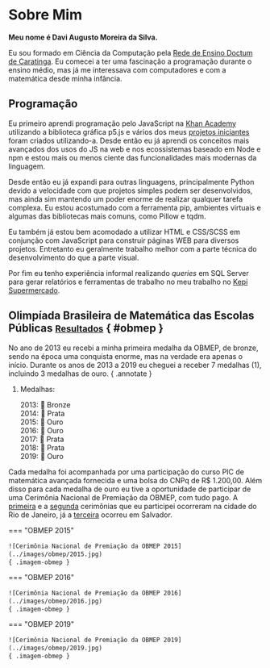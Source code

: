 # Sobre Mim

<style>
p.imagem-obmep {
    text-align: center;
}

p.imagem-obmep img {
    max-height: 540px;
}

.md-typeset abbr {
    cursor: unset;
}

.md-typeset p span.esconder {
    transition: ease 1s;
}

.md-typeset p:hover span.esconder {
    font-size: 0;
    opacity: 0;
}
</style>

**Meu nome é <abbr>Davi<span class="esconder">&nbsp;</span>A<span class="esconder">ugusto&nbsp;</span>M<span class="esconder">oreira&nbsp;da&nbsp;</span>Silva</abbr>.**

Eu sou formado em Ciência da Computação pela [Rede de Ensino Doctum de Caratinga](https://vest.doctum.edu.br/unidades/caratinga/). Eu comecei a ter uma fascinação a programação durante o ensino médio, mas já me interessava com computadores e com a matemática desde minha infância.

## Programação

Eu primeiro aprendi programação pelo JavaScript na [Khan Academy](https://pt.khanacademy.org/computing/computer-programming) utilizando a biblioteca gráfica p5.js e vários dos meus [projetos iniciantes](../tags.md/#p5js) foram criados utilizando-a. Desde então eu já aprendi os conceitos mais avançados dos usos do JS na web e nos ecossistemas baseado em Node e npm e estou mais ou menos ciente das funcionalidades mais modernas da linguagem.

Desde então eu já expandi para outras linguagens, principalmente Python devido a velocidade com que projetos simples podem ser desenvolvidos, mas ainda sim mantendo um poder enorme de realizar qualquer tarefa complexa. Eu estou acostumado com a ferramenta pip, ambientes virtuais e algumas das bibliotecas mais comuns, como Pillow e tqdm.

Eu também já estou bem acomodado a utilizar HTML e CSS/SCSS em conjunção com JavaScript para construir páginas WEB para diversos projetos. Entretanto eu geralmente trabalho melhor com a parte técnica do desenvolvimento do que a parte visual.

Por fim eu tenho experiência informal realizando *queries* em SQL Server para gerar relatórios e ferramentas de trabalho no meu trabalho no [Kepi Supermercado](../curriculo.md#kepi-supermercado).

## Olimpíada Brasileira de Matemática das Escolas Públicas <small>[Resultados](conquistas.md#obmep)</small> { #obmep }

No ano de 2013 eu recebi a minha primeira medalha da OBMEP, de bronze, sendo na época uma conquista enorme, mas na verdade era apenas o início. Durante os anos de 2013 a 2019 eu cheguei a receber 7 medalhas (1), incluindo 3 medalhas de ouro.
{ .annotate }

1. Medalhas:

    2013:&nbsp;🥉&nbsp;Bronze  
    2014:&nbsp;🥈&nbsp;Prata  
    2015:&nbsp;🥇&nbsp;Ouro  
    2016:&nbsp;🥇&nbsp;Ouro  
    2017:&nbsp;🥈&nbsp;Prata  
    2018:&nbsp;🥈&nbsp;Prata  
    2019:&nbsp;🥇&nbsp;Ouro

Cada medalha foi acompanhada por uma participação do curso PIC de matemática avançada fornecida e uma bolsa do CNPq de R$&nbsp;1.200,00. Além disso para cada medalha de ouro eu tive a oportunidade de participar de uma Cerimônia Nacional de Premiação da OBMEP, com tudo pago. A [primeira](http://www.obmep.org.br/cerimonia2015.htm) e a [segunda](http://www.obmep.org.br/cerimonia2016.htm) cerimônias que eu participei ocorreram na cidade do Rio de Janeiro, já a [terceira](http://www.obmep.org.br/cerimonia-nacional-15-obmep.htm) ocorreu em Salvador.

=== "OBMEP 2015"

    ![Cerimônia Nacional de Premiação da OBMEP 2015](../images/obmep/2015.jpg)
    { .imagem-obmep }

=== "OBMEP 2016"

    ![Cerimônia Nacional de Premiação da OBMEP 2016](../images/obmep/2016.jpg)
    { .imagem-obmep }

=== "OBMEP 2019"

    ![Cerimônia Nacional de Premiação da OBMEP 2019](../images/obmep/2019.jpg)
    { .imagem-obmep }
